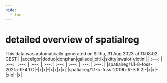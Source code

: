 ```yaml
---
hide:
  - toc
---
```


detailed overview of spatialreg
===============================


This data was automatically generated on $Thu, 31 Aug 2023 at 11:08:02 CEST
| |accelgor|doduo|donphan|gallade|joltik|skitty|swalot|victini|
| :---: | :---: | :---: | :---: | :---: | :---: | :---: | :---: | :---: |
|spatialreg/1.1-8-foss-2021a-R-4.1.0|-|x|x|-|x|x|x|x|
|spatialreg/1.1-5-foss-2019b-R-3.6.2|-|x|x|-|x|x|-|x|
